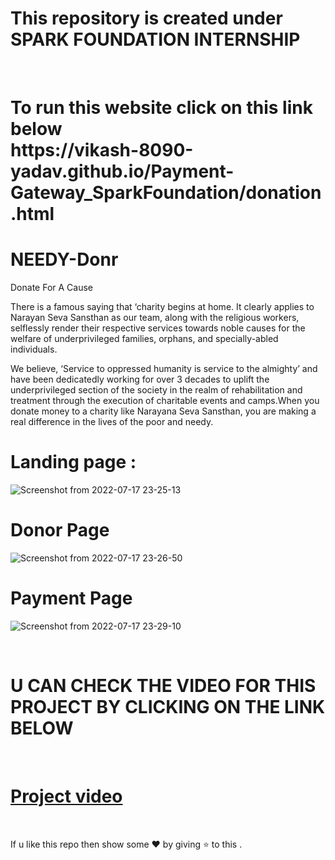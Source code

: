 # This repository is created under  SPARK FOUNDATION INTERNSHIP
<br>
<h1>
To run this website  click on this link below <br>
https://vikash-8090-yadav.github.io/Payment-Gateway_SparkFoundation/donation.html
</h1>

# NEEDY-Donr

Donate For A Cause

There is a famous saying that ‘charity begins at home. It clearly applies to Narayan Seva Sansthan as our team, along with the religious workers, selflessly render their respective services towards noble causes for the welfare of underprivileged families, orphans, and specially-abled individuals.

We believe, ‘Service to oppressed humanity is service to the almighty’ and have been dedicatedly working for over 3 decades to uplift the underprivileged section of the society in the realm of rehabilitation and treatment through the execution of charitable events and camps.When you donate money to a charity like Narayana Seva Sansthan, you are making a real difference in the lives of the poor and needy.

# Landing page : 

![Screenshot from 2022-07-17 23-25-13](https://user-images.githubusercontent.com/85225156/179418595-301ebfbe-1103-4e70-8f48-04b9c2e113d8.png)


# Donor Page

![Screenshot from 2022-07-17 23-26-50](https://user-images.githubusercontent.com/85225156/179418639-2bb1f71d-93aa-4e9f-892f-6c73b5794e1e.png)

# Payment Page

![Screenshot from 2022-07-17 23-29-10](https://user-images.githubusercontent.com/85225156/179418773-89a019bc-fba7-4696-a4c2-9aac8b169a8d.png)

<br>

# U CAN CHECK THE VIDEO FOR THIS PROJECT BY CLICKING ON THE LINK BELOW
<br>

# [Project video](https://youtu.be/AnqDyx7UWPk)

<br>

If u like this repo  then  show some ❤️ by giving ⭐ to this  . 
